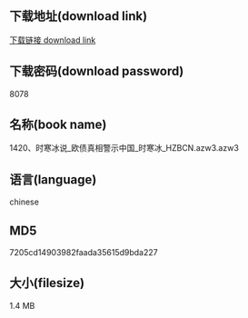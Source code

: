 ## 下载地址(download link)
[下载链接 download link](https://voluble-croquembouche-d321dc.netlify.app/?s=1420%E3%80%81%E6%97%B6%E5%AF%92%E5%86%B0%E8%AF%B4_%E6%AC%A7%E5%80%BA%E7%9C%9F%E7%9B%B8%E8%AD%A6%E7%A4%BA%E4%B8%AD%E5%9B%BD_%E6%97%B6%E5%AF%92%E5%86%B0_HZBCN.azw3)

## 下载密码(download password)
8078

## 名称(book name)
1420、时寒冰说_欧债真相警示中国_时寒冰_HZBCN.azw3.azw3

## 语言(language)
chinese

## MD5
7205cd14903982faada35615d9bda227

## 大小(filesize)
1.4 MB
